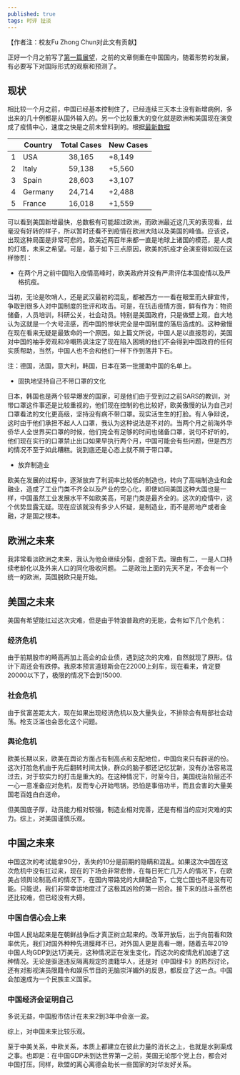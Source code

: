 ```yaml
---
published: true
tags: 时评 扯淡
---
```


【作者注：校友Fu Zhong Chun对此文有贡献】

正好一个月之前写了[第一篇展望](https://yuanqingfei.me/%E6%96%B0%E5%86%A0%E7%96%AB%E6%83%85%E7%9A%84%E5%8F%A6%E4%B8%80%E9%9D%A2/)，之前的文章侧重在中国国内，随着形势的发展，有必要写下对国际形式的观察和预测了。

## 现状

相比较一个月之前，中国已经基本控制住了，已经连续三天本土没有新增病例，多出来的几十例都是从国外输入的。另一个比较重大的变化就是欧洲和美国现在演变成了疫情中心，速度之快是之前未曾料到的。根据[最新数据](https://www.worldometers.info/coronavirus/)

|   | Country | Total Cases | New Cases |
|---|---------|:-----------:|-----------|
| 1 | USA     | 38,165      | +8,149    |
| 2 | Italy   | 59,138      | +5,560    |
| 3 | Spain   | 28,603      | +3,107    |
| 4 | Germany | 24,714      | +2,488    |
| 5 | France  | 16,018      | +1,559    |

可以看到美国新增最快，总数极有可能超过欧洲，而欧洲最近这几天的表现看，丝毫没有好转的样子，所以暂时还看不到疫情在欧洲大陆以及美国的峰值。应该说，出现这种局面是非常可悲的。欧美近两百年来都一直是地球上诸国的模范，是人类的灯塔，未来之希望。可是，基于如下三点原因，欧美的抗疫才会演变得如现在这样惨烈：

* 在两个月之前中国陷入疫情高峰时，欧美政府并没有严肃评估本国疫情以及严格抗疫。

当初，无论是吹哨人，还是武汉最初的混乱，都被西方一一看在眼里而大肆宣传，争取到很多人对中国制度的批评和攻击。可是，在抗击疫情方面，鲜有作为：物资储备，人员培训，科研公关，社会动员。特别是美国政府，只是做壁上观，自大地认为这就是一个大号流感，而中国的惨状完全是中国制度的落后造成的。这种傲慢在现在看来无疑是最致命的一个原因。如上篇文所说，中国人是以直报怨的，美国对中国的袖手旁观和冷嘲热讽注定了现在陷入困境的他们不会得到中国政府的任何实质帮助，当然，中国人也不会和他们一样下作到落井下石。

注：德国，法国，意大利，韩国，日本在第一批援助中国的名单上。

* 固执地坚持自己不带口罩的文化

日本，韩国也是两个较早爆发的国家，可是他们由于受到过之前SARS的教训，对带口罩这件事还是比较重视的，他们现在控制的也比较好，欧美傲慢的认为自己对口罩看法的文化更高级，坚持没有病不带口罩。现实活生生的打脸。有人争辩说，这时由于他们承担不起人人口罩，我认为这种说法是不对的。当两个月之前海外华侨华人全世界买口罩的时候，他们完全有足够的时间也储备口罩，说句不好听的，他们现在实行的口罩禁止出口如果早执行两个月，中国可能会有些问题，但是西方的情况不至于如此糟糕。说到底还是心态上就不屑于带口罩。

* 放弃制造业

欧美在发展的过程中，逐渐放弃了利润率比较低的制造也，转向了高端制造业和金融业，造成了工业门类不齐全以及产业的空心化，即使如同美国这种大国也是一样，中国虽然工业发展水平不如欧美高，可是门类是最齐全的。这次的疫情中，这个优势显露无疑。现在应该就没有多少人怀疑，是制造业，而不是房地产或者金融，才是国之根本。

## 欧洲之未来

我非常看淡欧洲之未来，我认为他会继续分裂，虚弱下去。理由有二，一是人口持续老龄化以及外来人口的同化吸收问题。 二是政治上面的先天不足，不会有一个统一的欧洲，英国脱欧只是开始。 

## 美国之未来

美国有希望能扛过这次灾难，但是由于特浪普政府的无能，会有如下几个危机： 

### 经济危机

由于前期股市的畸高再加上高企的企业债，遇到这次的灾难，自然就现了原形。估计下周还会有跌停。我原本预言道琼斯会在22000上刹车，现在看来，肯定要20000以下了，极限的情况下会到15000.

### 社会危机

由于贫富差距太大，现在如果出现经济危机以及大量失业，不排除会有局部社会动荡。枪支泛滥也会恶化这个问题。

### 舆论危机

欧美长期以来，欧美在舆论方面占有制高点和支配地位，中国向来只有辟谣的份。这次打脸危机由于先后翻转时间太快，群众的脑子都还记忆犹新，没有办法容易混过去，对于软实力的打击是重大的。在这种情况下，时至今日，美国统治阶层还不一心一意准备应对危机，反而专心开始甩锅，恐怕是事倍功半，而且会害的大量美国老百姓白白送命。

但美国底子厚，动员能力相对较强，制造业相对完善，还是有相当的应对灾难的实力。综上，对美国谨慎乐观。

## 中国之未来

中国这次的考试能拿90分，丢失的10分是前期的隐瞒和混乱。如果这次中国在这次危机中没有扛过来，现在的下场会非常悲惨，在每日死亡几万人的情况下，在欧美占领舆论制高点的情况下，在国内带路党的大肆配合下，亡党亡国也不是没有可能。只能说，我们非常幸运地度过了这极其凶险的第一回合。接下来的战斗虽然也还比较难，但已经没有大碍。

### 中国自信心会上来

中国人民站起来是在朝鲜战争后才真正树立起来的。改革开放后，出于向前看和效率优先，我们对国外种种先进膜拜不已，对外国人更是高看一眼，随着去年2019中国人均GDP到达1万美元，这种情况正在发生变化，而这次的疫情危机加速了这种情况。无论是驱逐违反隔离规定的澳籍华人，还是对《中国绿卡》的热烈讨论，还有对影视演员限籍令和娱乐节目的无脑崇洋媚外的反思，都反应了这一点。中国会加速成为一个民族主义国家。

### 中国经济会证明自己

多说无益，中国股市估计在未来2到3年中会涨一波。

综上，对中国未来比较乐观。

至于中美关系，中欧关系，本质上都建立在彼此力量的消长之上，也就是水到渠成之事。也即是：在中国GDP未到达世界第一之前，美国无论那个党上台，都会对中国打压。同样，欧盟的离心离德会助长一些国家的对华友好关系。

